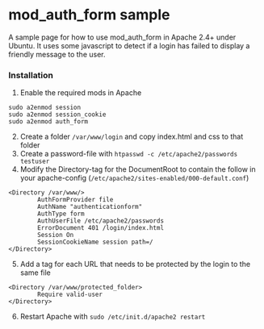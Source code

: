 mod_auth_form sample
==========
A sample page for how to use mod_auth_form in Apache 2.4+ under Ubuntu.
It uses some javascript to detect if a login has failed to display a friendly message to the user.

### Installation 
1. Enable the required mods in Apache 
```
sudo a2enmod session
sudo a2enmod session_cookie
sudo a2enmod auth_form
```
2. Create a folder ```/var/www/login``` and copy index.html and css to that folder
3. Create a password-file with ```htpasswd -c /etc/apache2/passwords testuser```
4. Modify the Directory-tag for the DocumentRoot to contain the follow in your apache-config (```/etc/apache2/sites-enabled/000-default.conf```) 
```
<Directory /var/www/>
        AuthFormProvider file
        AuthName "authenticationform"
        AuthType form
        AuthUserFile /etc/apache2/passwords
        ErrorDocument 401 /login/index.html
        Session On
        SessionCookieName session path=/
</Directory>
```
5. Add a tag for each URL that needs to be protected by the login to the same file
```
<Directory /var/www/protected_folder>
        Require valid-user
</Directory>
```
6. Restart Apache with ```sudo /etc/init.d/apache2 restart```
